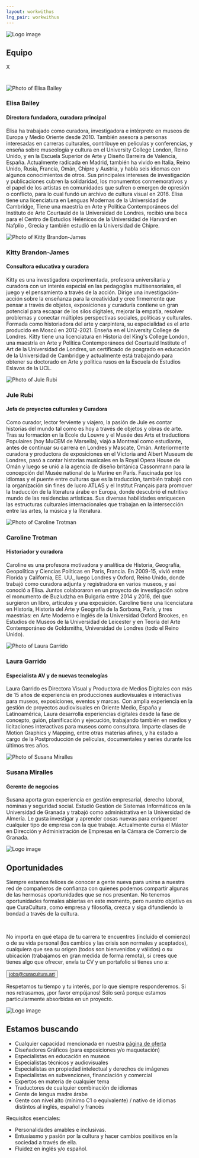```yaml
---
layout: workwithus
lng_pair: workwithus
---
```

<div>
    <div class="photoTitle">
        <img class="imgTitles" src="/assets/img/default/logo.webp" alt="Logo image">
        <h2 class="title2">Equipo</h2>
    </div>
    <div class="showPopUp">
        <div class="overlay"></div>
        <div class="img-show">
            <span>X</span>
            <img src="">
            <h1 id="namePopUp"></h1>
            <h2 id="jobPopUp"></h2>
            <p id="descPopUp"></p>
        </div>
    </div>
    <div class="containerTeam">
        <div class="containerMember">
            <img class="imgMembers" src="/assets/img/home/Elisa.webp" alt="Photo of Elisa Bailey"/>
            <h3 class="name">Elisa Bailey </h3>
            <h4 class="job">Directora fundadora, curadora principal</h4>
            <p class="desc">Elisa ha trabajado como curadora, investigadora e intérprete en
            museos de Europa y Medio Oriente desde 2010. También asesora a
            personas interesadas en carreras culturales, contribuye en películas
            y conferencias, y enseña sobre museología y cultura en el University
            College London, Reino Unido, y en la Escuela Superior de Arte y
            Diseño Barreira de Valencia, España. Actualmente radicada en
            Madrid, también ha vivido en Italia, Reino Unido, Rusia, Francia,
            Omán, Chipre y Austria, y habla seis idiomas con algunos
            conocimientos de otros. Sus principales intereses de investigación y
            publicaciones cubren la solidaridad, los monumentos
            conmemorativos y el papel de los artistas en comunidades que
            sufren o emergen de opresión o conflicto, para lo cual fundó un
            archivo de cultura visual en 2016. Elisa tiene una licenciatura en
            Lenguas Modernas de la Universidad de Cambridge, Tiene una
            maestría en Arte y Política Contemporáneos del Instituto de Arte
            Courtauld de la Universidad de Londres, recibió una beca para el
            Centro de Estudios Helénicos de la Universidad de Harvard en
            Nafplio , Grecia y también estudió en la Universidad de Chipre.</p>
        </div>
        <div class="containerMember">
            <img class="imgMembers" src="/assets/img/home/kittyRes.webp" alt="Photo of Kitty Brandon-James"/>
            <h3 class="name">Kitty Brandon-James</h3>
            <h4 class="job">Consultora educativa y curadora</h4>
            <p class="desc">Kitty es una investigadora experimentada, profesora universitaria y
            curadora con un interés especial en las pedagogías
            multisensoriales, el juego y el pensamiento a través de la acción.
            Dirige una investigación-acción sobre la enseñanza para la
            creatividad y cree firmemente que pensar a través de objetos,
            exposiciones y curaduría contiene un gran potencial para escapar
            de los silos digitales, mejorar la empatía, resolver problemas y
            conectar múltiples perspectivas sociales, políticas y culturales.
            Formada como historiadora del arte y carpintera, su especialidad es
            el arte producido en Moscú en 2012-2021. Enseña en el University
            College de Londres. Kitty tiene una licenciatura en Historia del
            King's College London, una maestría en Arte y Política
            Contemporáneos del Courtauld Institute of Art de la Universidad de
            Londres, un certificado de posgrado en educación de la
            Universidad de Cambridge y actualmente está trabajando para
            obtener su doctorado en Arte y política rusos en la Escuela de
            Estudios Eslavos de la UCL.
        </p>
        </div>
        <div class="containerMember">
            <img  class="imgMembers" src="/assets/img/home/Rubi.webp" alt="Photo of Jule Rubi"/>
            <h3 class="name">Jule Rubi</h3>
            <h4 class="job">Jefa de proyectos culturales y Curadora</h4>
                <p class="desc">Como curador, lector ferviente y viajero, la pasión de Jule es contar
                historias del mundo tal como es hoy a través de objetos y obras de
                arte. Tras su formación en la Ecole du Louvre y el Musée des Arts
                et traductions Populaires (hoy MuCEM de Marsella), viajó a
                Montreal como estudiante, antes de continuar su carrera en
                Londres y Mascate, Omán. Anteriormente curadora y productora de
                exposiciones en el Victoria and Albert Museum de Londres, pasó a
                contar historias musicales en la Royal Opera House de Omán y
                luego se unió a la agencia de diseño británica Cassonmann para la
                concepción del Musée national de la Marine en París. Fascinada
                por los idiomas y el puente entre culturas que es la traducción,
                también trabajó con la organización sin fines de lucro ATLAS y el
                Institut Français para promover la traducción de la literatura árabe
                en Europa, donde descubrió el nutritivo mundo de las residencias
                artísticas. Sus diversas habilidades enriquecen las estructuras
                culturales internacionales que trabajan en la intersección entre las
                artes, la música y la literatura.</p>
        </div>
        <div class="containerMember">
            <img class="imgMembers" src="/assets/img/home/caroRes.webp" alt="Photo of Caroline Trotman"/>
            <h3 class="name">Caroline Trotman</h3>
            <h4 class="job">Historiador y curadora</h4>
                <p class="desc">Caroline es una profesora motivadora y analítica de Historia,
                Geografía, Geopolítica y Ciencias Políticas en París, Francia. En
                2009-15, vivió entre Florida y California, EE. UU., luego Londres y
                Oxford, Reino Unido, donde trabajó como curadora adjunta y
                registradora en varios museos, y así conoció a Elisa. Juntos
                colaboraron en un proyecto de investigación sobre el monumento de
                Buzludzha en Bulgaria entre 2014 y 2016, del que surgieron un libro,
                artículos y una exposición. Caroline tiene una licenciatura en
                Historia, Historia del Arte y Geografía de la Sorbona, París, y tres
                maestrías: en Arte Moderno e Inglés de la Universidad Oxford
                Brookes, en Estudios de Museos de la Universidad de Leicester y en
                Teoría del Arte Contemporáneo de Goldsmiths, Universidad de
                Londres (todo el Reino Unido).
        </p>
        </div>
        <div class="containerMember">
            <img class="imgMembers" src="/assets/img/home/Laura.webp" alt="Photo of Laura Garrido"/>
            <h3 class="name">Laura Garrido</h3>
            <h4 class="job">Especialista AV y de nuevas tecnologías</h4>
                <p class="desc">Laura Garrido es Directora Visual y Productora de Medios Digitales
                con más de 15 años de experiencia en producciones audiovisuales e
                interactivas para museos, exposiciones, eventos y marcas. Con
                amplia experiencia en la gestión de proyectos audiovisuales en
                Oriente Medio, España y Latinoamérica, Laura desarrolla
                experiencias digitales desde la fase de concepto, guión, planificación
                y ejecución, trabajando también en medios y licitaciones interactivas
                para museos como consultora. Imparte clases de Motion Graphics y
                Mapping, entre otras materias afines, y ha estado a cargo de la
                Postproducción de películas, documentales y series durante los
                últimos tres años.</p>
        </div>
        <div class="containerMember">
            <img class="imgMembers" src="/assets/img/home/Susana.webp" alt="Photo of Susana Miralles"/>
            <h3 class="name">Susana Miralles</h3>
            <h4 class="job">Gerente de negocios</h4>
                <p class="desc">Susana aporta gran experiencia en gestión empresarial, derecho
                laboral, nóminas y seguridad social. Estudió Gestión de Sistemas
                Informáticos en la Universidad de Granada y trabajó como
                administrativa en la Universidad de Almería. Le gusta investigar y
                aprender cosas nuevas para enriquecer cualquier tipo de empresa
                con la que trabaje. Actualmente cursa el Máster en Dirección y
                Administración de Empresas en la Cámara de Comercio de Granada.</p>
        </div>
    </div>
</div>
<div id="opportunities">
    <div class="photoTitle">
        <img class="imgTitles" src="/assets/img/default/logo.webp" alt="Logo image">
        <h2 class="title2">Oportunidades</h2>
    </div>
    <p>Siempre estamos felices de conocer a gente nueva para unirse a nuestra red de compañeros de
    confianza con quienes podemos compartir algunas de las hermosas oportunidades que se nos
    presentan. No tenemos oportunidades formales abiertas en este momento, pero nuestro objetivo es
    que CuraCultura, como empresa y filosofía, crezca y siga difundiendo la bondad a través de la cultura.</p><br>
    <p>No importa en qué etapa de tu carrera te encuentres (incluido el comienzo) o de su vida personal (los
    cambios y las crisis son normales y aceptados), cualquiera que sea su origen (todos son bienvenidos
    y válidos) o su ubicación (trabajamos en gran medida de forma remota), si crees que tienes algo que
    ofrecer, envía tu CV y un portafolio si tienes uno a:</p>
    <button id="btn-email"><a class="link" href="mailto:jobs@curacultura.art">jobs@curacultura.art</a></button>
    <p>Respetamos tu tiempo y tu interés, por lo que siempre responderemos. Si nos retrasamos, ¡por favor
    empújanos! Sólo será porque estamos particularmente absorbidas en un proyecto.</p>
</div>
<div>
    <div class="photoTitle">
        <img class="imgTitles" src="/assets/img/default/logo.webp" alt="Logo image">
        <h2 class="title2">Estamos buscando</h2>
    </div>
    <ul id="lookingfor">
        <li>Cualquier capacidad mencionada en nuestra  <a class="link" href="offering.html"> página de oferta </a> </li>
        <li>Diseñadores Gráficos (para exposiciones y/o maquetación)</li>
        <li> Especialistas en educación en museos </li>
        <li>Especialistas técnicos y audiovisuales </li>
        <li>Especialistas en propiedad intelectual y derechos de imágenes</li>
        <li>Especialistas en subvenciones, financiación y comercial</li>
        <li>Expertos en materia de cualquier tema </li>
        <li>Traductores de cualquier combinación de idiomas</li>
        <li>Gente de lengua madre árabe</li>
        <li>Gente con nivel alto (mínimo C1 o equivalente) / nativo de idiomas distintos al inglés, español y francés</li>
    </ul>
    <p>Requisitos esenciales:</p>
    <ul>
        <li> Personalidades amables e inclusivas.</li>
        <li> Entusiasmo y pasión por la cultura y hacer cambios positivos en la sociedad a través de ella.</li>
        <li> Fluidez en inglés y/o español.</li>
    </ul>
</div>
